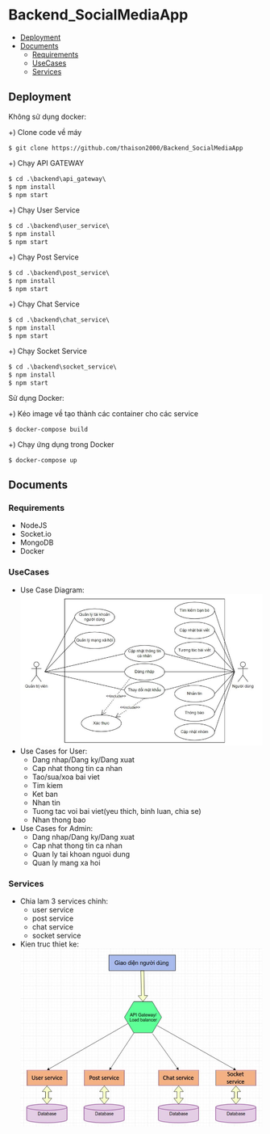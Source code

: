 # Backend_SocialMediaApp

- [Deployment](#deployment)
- [Documents](#documents)
  - [Requirements](#requirements)
  - [UseCases](#usecases)
  - [Services](#services)
  
 ## Deployment
 Không sử dụng docker: 
 
 +) Clone code về máy 
 ```
 $ git clone https://github.com/thaison2000/Backend_SocialMediaApp
 ```
 +) Chạy API GATEWAY
 ```
 $ cd .\backend\api_gateway\
 $ npm install
 $ npm start
 ```
 
 +) Chạy User Service
 ```
 $ cd .\backend\user_service\
 $ npm install
 $ npm start
 ```
 
 +) Chạy Post Service
 ```
 $ cd .\backend\post_service\
 $ npm install
 $ npm start
 ```
 
 +) Chạy Chat Service
 ```
 $ cd .\backend\chat_service\
 $ npm install
 $ npm start
 ```
 
 +) Chạy Socket Service
 ```
 $ cd .\backend\socket_service\
 $ npm install
 $ npm start
 ```
 
 Sử dụng Docker:
 
 +) Kéo image về tạo thành các container cho các service
 ```
 $ docker-compose build
 ```
 
 +) Chạy ứng dụng trong Docker
 ```
 $ docker-compose up
 ```
 
 ## Documents
 
 ### Requirements
 - NodeJS
 - Socket.io
 - MongoDB
 - Docker
 
 ### UseCases
 - Use Case Diagram:
 ![Diagram](docs/usecases_diagram.jpg)
 - Use Cases for User:
    + Dang nhap/Dang ky/Dang xuat
    + Cap nhat thong tin ca nhan
    + Tao/sua/xoa bai viet
    + Tim kiem
    + Ket ban
    + Nhan tin
    + Tuong tac voi bai viet(yeu thich, binh luan, chia se)
    + Nhan thong bao
 - Use Cases for Admin:
    + Dang nhap/Dang ky/Dang xuat
    + Cap nhat thong tin ca nhan
    + Quan ly tai khoan nguoi dung
    + Quan ly mang xa hoi
    
 ### Services
 - Chia lam 3 services chinh:
    + user service
    + post service
    + chat service
    + socket service
 - Kien truc thiet ke:
 ![Diagram](docs/Microservice.JPG)
 
